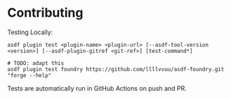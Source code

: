 # Contributing

Testing Locally:

```shell
asdf plugin test <plugin-name> <plugin-url> [--asdf-tool-version <version>] [--asdf-plugin-gitref <git-ref>] [test-command*]

# TODO: adapt this
asdf plugin test foundry https://github.com/llllvvuu/asdf-foundry.git "forge --help"
```

Tests are automatically run in GitHub Actions on push and PR.
